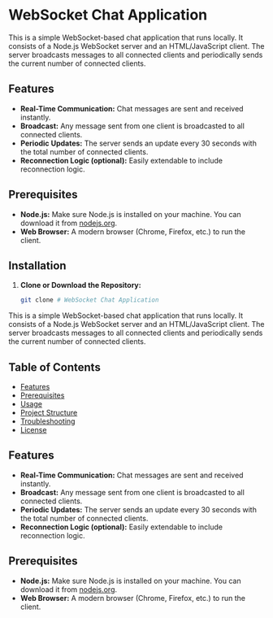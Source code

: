# WebSocket Chat Application

This is a simple WebSocket-based chat application that runs locally. It consists of a Node.js WebSocket server and an HTML/JavaScript client. The server broadcasts messages to all connected clients and periodically sends the current number of connected clients.

## Features

- **Real-Time Communication:** Chat messages are sent and received instantly.
- **Broadcast:** Any message sent from one client is broadcasted to all connected clients.
- **Periodic Updates:** The server sends an update every 30 seconds with the total number of connected clients.
- **Reconnection Logic (optional):** Easily extendable to include reconnection logic.

## Prerequisites

- **Node.js:** Make sure Node.js is installed on your machine. You can download it from [nodejs.org](https://nodejs.org/).
- **Web Browser:** A modern browser (Chrome, Firefox, etc.) to run the client.

## Installation

1. **Clone or Download the Repository:**

   ```bash
   git clone # WebSocket Chat Application

This is a simple WebSocket-based chat application that runs locally. It consists of a Node.js WebSocket server and an HTML/JavaScript client. The server broadcasts messages to all connected clients and periodically sends the current number of connected clients.

## Table of Contents

- [Features](#features)
- [Prerequisites](#prerequisites)
- [Usage](#usage)
- [Project Structure](#project-structure)
- [Troubleshooting](#troubleshooting)
- [License](#license)

## Features

- **Real-Time Communication:** Chat messages are sent and received instantly.
- **Broadcast:** Any message sent from one client is broadcasted to all connected clients.
- **Periodic Updates:** The server sends an update every 30 seconds with the total number of connected clients.
- **Reconnection Logic (optional):** Easily extendable to include reconnection logic.

## Prerequisites

- **Node.js:** Make sure Node.js is installed on your machine. You can download it from [nodejs.org](https://nodejs.org/).
- **Web Browser:** A modern browser (Chrome, Firefox, etc.) to run the client.

